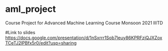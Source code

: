 # aml_project
Course Project for Advanced Machine Learning Course Monsoon 2021 IIITD

#Link to slides
https://docs.google.com/presentation/d/1nSxrrr1Sob7leuy86KPRFzjQJXZoxTCeTJ2lPBfx5r0/edit?usp=sharing
